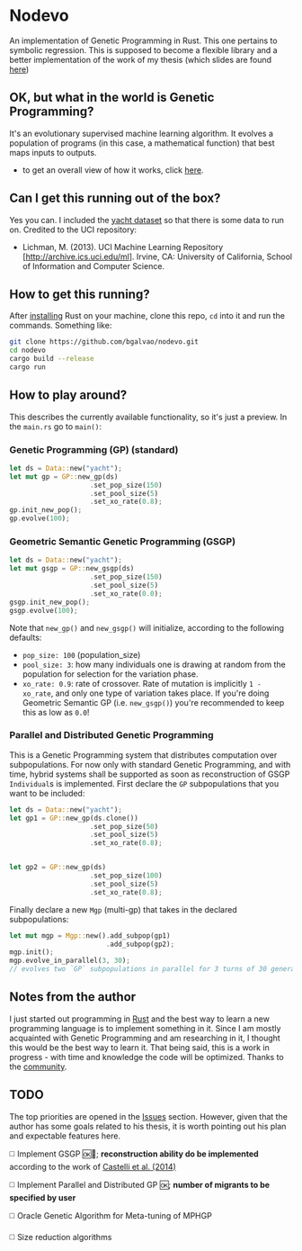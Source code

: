 # Nodevo
An implementation of Genetic Programming in Rust. This one pertains to symbolic regression. This is supposed to become a flexible library and a better implementation of the work of my thesis (which slides are found [here](https://docs.google.com/presentation/d/1-T-MNxm-bCozN1VtoF7VLlWRhL_eEkn-U5fpIf8s10U/edit?usp=sharing))

## OK, but what in the world is Genetic Programming?
It's an evolutionary supervised machine learning algorithm. It evolves a population of programs (in this case, a mathematical function) that best maps inputs to outputs.
- to get an overall view of how it works, click [here](http://geneticprogramming.com/tutorial/).

## Can I get this running out of the box?
Yes you can. I included the [yacht dataset](http://archive.ics.uci.edu/ml/datasets/yacht+hydrodynamics) so that there is some data to run on. Credited to the UCI repository:
- Lichman, M. (2013). UCI Machine Learning Repository [http://archive.ics.uci.edu/ml]. Irvine, CA: University of California, School of Information and Computer Science.

## How to get this running?
After [installing](https://www.rust-lang.org/en-US/install.html) Rust on your machine, clone this repo, `cd` into it and run the commands. Something like:
```bash
git clone https://github.com/bgalvao/nodevo.git
cd nodevo
cargo build --release
cargo run
```

## How to play around?
This describes the currently available functionality, so it's just a preview. In the `main.rs` go to `main()`:

### __Genetic Programming (GP)__ (standard)
```rust
let ds = Data::new("yacht");
let mut gp = GP::new_gp(ds)
                    .set_pop_size(150)
                    .set_pool_size(5)
                    .set_xo_rate(0.8);
gp.init_new_pop();
gp.evolve(100);
```

### __Geometric Semantic Genetic Programming (GSGP)__
```rust
let ds = Data::new("yacht");
let mut gsgp = GP::new_gsgp(ds)
                    .set_pop_size(150)
                    .set_pool_size(5)
                    .set_xo_rate(0.0);
gsgp.init_new_pop();
gsgp.evolve(100);
```

Note that `new_gp()` and `new_gsgp()` will initialize, according to the following defaults:
- `pop_size: 100` (population_size)
- `pool_size: 3`: how many individuals one is drawing at random from the population for selection for the variation phase.
- `xo_rate: 0.9`: rate of crossover. Rate of mutation is implicitly `1 - xo_rate`, and only one type of variation takes place. If you're doing Geometric Semantic GP (i.e. `new_gsgp()`) you're recommended to keep this as low as `0.0`!

### __Parallel and Distributed Genetic Programming__
This is a Genetic Programming system that distributes computation over subpopulations. For now only with standard Genetic Programming, and with time, hybrid systems shall be supported as soon as reconstruction of GSGP `Individual`s is implemented. First declare the `GP` subpopulations that you want to be included:
```rust
let ds = Data::new("yacht");
let gp1 = GP::new_gp(ds.clone())
                    .set_pop_size(50)
                    .set_pool_size(5)
                    .set_xo_rate(0.8);


let gp2 = GP::new_gp(ds)
                    .set_pop_size(100)
                    .set_pool_size(5)
                    .set_xo_rate(0.8);
```
Finally declare a new `Mgp` (multi-gp) that takes in the declared subpopulations:
```rust
let mut mgp = Mgp::new().add_subpop(gp1)
                        .add_subpop(gp2);
mgp.init();
mgp.evolve_in_parallel(3, 30);
// evolves two `GP` subpopulations in parallel for 3 turns of 30 generations.
```

## Notes from the author
I just started out programming in [Rust](www.rust-lang.org) and the best way to learn a new programming language is to implement something in it. Since I am mostly acquainted with Genetic Programming and am researching in it, I thought this would be the best way to learn it. That being said, this is a work in progress - with time and knowledge the code will be optimized. Thanks to the [community](www.reddit.com/r/rust).

## TODO
The top priorities are opened in the [Issues](https://github.com/bernardo-galvao/rusty-gp/issues) section. However, given that the author has some goals related to his thesis, it is worth pointing out his plan and expectable features here.

:white_medium_square: Implement GSGP :ok::muscle:; **reconstruction ability do be implemented** according to the work of [Castelli et al. (2014)](http://gsgp.sourceforge.net/)

:white_medium_square: Implement Parallel and Distributed GP :ok:; **number of migrants to be specified by user**

:white_medium_square: Oracle Genetic Algorithm for Meta-tuning of MPHGP

:white_medium_square: Size reduction algorithms

